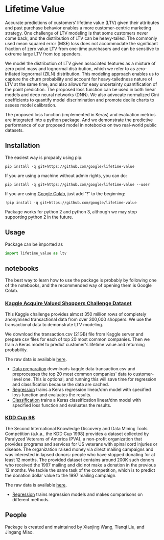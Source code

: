 # Lifetime Value

Accurate predictions of customers’ lifetime value (LTV) given their attributes
and past purchase behavior enables a more customer-centric marketing strategy.
One challenge of LTV modeling is that some customers never come back, and the
distribution of LTV can be heavy-tailed. The commonly used mean squared error
(MSE) loss does not accommodate the significant fraction of zero value LTV from
one-time purchasers and can be sensitive to extreme large LTV from top spenders.

We model the distribution of LTV given associated features as a mixture of zero
point mass and lognormal distribution, which we refer to as zero-inflated
lognormal (ZILN) distribution. This modeling approach enables us to capture the
churn probability and account for heavy-tailedness nature of LTV at the same
time, and also allows for easy uncertainty quantification of the point
prediction. The proposed loss function can be used in both linear models and
deep neural networks (DNN). We also advocate normalized Gini coefficients to
quantify model discrimination and promote decile charts to assess model
calibration.

The proposed loss function (implemented in Keras) and evaluation metrics are
integrated into a python package. And we demonstrate the predictive performance
of our proposed model in notebooks on two real-world public datasets.

## Installation

The easiest way is propably using pip:

```
pip install -q git+https://github.com/google/lifetime-value
```

If you are using a machine without admin rights, you can do:

```
pip install -q git+https://github.com/google/lifetime-value --user
```

If you are using [Google Colab](https://colab.research.google.com/), just add
"!" to the beginning:

```
!pip install -q git+https://github.com/google/lifetime-value
```

Package works for python 2 and python 3, although we may stop supporting python
2 in the future.

## Usage
Package can be imported as

```python
import lifetime_value as ltv
```

## notebooks
The best way to learn how to use the package is probably by following one of the
notebooks, and the recommended way of opening them is Google Colab.

### [Kaggle Acquire Valued Shoppers Challenge Dataset](https://www.kaggle.com/c/acquire-valued-shoppers-challenge/data)

This Kaggle challenge provides almost 350 million rows of completely anonymised
transactional data from over 300,000 shoppers. We use the transactional data to
demonstrate LTV modeling.

We download the transaction.csv (21GB) file from Kaggle server and prepare csv
files for each of top 20 most common companies. Then we train a Keras model to
predict customer's lifetime value and returning probability.

The raw data is available [here](https://www.kaggle.com/c/acquire-valued-shoppers-challenge/data).

*   [Data preparation](./kaggle_acquire_valued_shoppers_challenge/preprocess_data.ipynb)
downloads kaggle data transaction.csv and preprocesses the top 20 most common
companies' data to customer-level one. This is optional, and running this will
save time for regression and classification because the data are cached.
*   [Regression](./kaggle_acquire_valued_shoppers_challenge/regression.ipynb)
trains a Keras regression linear/dnn model with specified loss function and
evaluates the results.
*   [Classification](./kaggle_acquire_valued_shoppers_challenge/classification.ipynb)
trains a Keras classification linear/dnn model with specified loss function and
evaluates the results.

### [KDD Cup 98](https://kdd.ics.uci.edu/databases/kddcup98/kddcup98.html)

The Second International Knowledge Discovery and Data Mining Tools Competition
(a.k.a., the KDD Cup 1998) provides a dataset collected by Paralyzed Veterans of
America (PVA), a non-profit organization that provides programs and services for
US veterans with spinal cord injuries or disease. The organization raised money
via direct mailing campaigns and was interested in lapsed donors: people who
have stopped donating for at least 12 months. The provided dataset contains
around 200K such donors who received the 1997 mailing and did not make a
donation in the previous 12 months. We tackle the same task of the competition,
which is to predict the donation dollar value to the 1997 mailing campaign.

The raw data is available [here](https://kdd.ics.uci.edu/databases/kddcup98/kddcup98.html).


*   [Regression](./kdd_cup_98/regression.ipynb) trains regression models and
makes comparisons on different methods.

## People
Package is created and maintained by Xiaojing Wang, Tianqi Liu, and Jingang
Miao.


